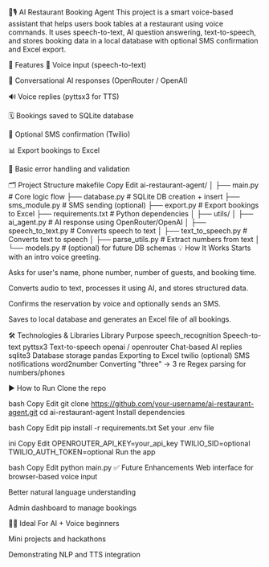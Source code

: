 🧠🎙️ AI Restaurant Booking Agent
This project is a smart voice-based assistant that helps users book tables at a restaurant using voice commands. It uses speech-to-text, AI question answering, text-to-speech, and stores booking data in a local database with optional SMS confirmation and Excel export.

📌 Features
🎤 Voice input (speech-to-text)

💬 Conversational AI responses (OpenRouter / OpenAI)

🔊 Voice replies (pyttsx3 for TTS)

🗓️ Bookings saved to SQLite database

📲 Optional SMS confirmation (Twilio)

📊 Export bookings to Excel

📛 Basic error handling and validation

🗂️ Project Structure
makefile
Copy
Edit
ai-restaurant-agent/
│
├── main.py                      # Core logic flow
├── database.py                  # SQLite DB creation + insert
├── sms_module.py                # SMS sending (optional)
├── export.py                    # Export bookings to Excel
├── requirements.txt             # Python dependencies
│
├── utils/
│   ├── ai_agent.py              # AI response using OpenRouter/OpenAI
│   ├── speech_to_text.py        # Converts speech to text
│   ├── text_to_speech.py        # Converts text to speech
│   ├── parse_utils.py           # Extract numbers from text
│   └── models.py                # (optional) for future DB schemas
💡 How It Works
Starts with an intro voice greeting.

Asks for user's name, phone number, number of guests, and booking time.

Converts audio to text, processes it using AI, and stores structured data.

Confirms the reservation by voice and optionally sends an SMS.

Saves to local database and generates an Excel file of all bookings.

🛠️ Technologies & Libraries
Library	Purpose
speech_recognition	Speech-to-text
pyttsx3	Text-to-speech
openai / openrouter	Chat-based AI replies
sqlite3	Database storage
pandas	Exporting to Excel
twilio (optional)	SMS notifications
word2number	Converting "three" → 3
re	Regex parsing for numbers/phones

▶️ How to Run
Clone the repo

bash
Copy
Edit
git clone https://github.com/your-username/ai-restaurant-agent.git
cd ai-restaurant-agent
Install dependencies

bash
Copy
Edit
pip install -r requirements.txt
Set your .env file

ini
Copy
Edit
OPENROUTER_API_KEY=your_api_key
TWILIO_SID=optional
TWILIO_AUTH_TOKEN=optional
Run the app

bash
Copy
Edit
python main.py
✅ Future Enhancements
Web interface for browser-based voice input

Better natural language understanding

Admin dashboard to manage bookings

🧑‍🏫 Ideal For
AI + Voice beginners

Mini projects and hackathons

Demonstrating NLP and TTS integration

